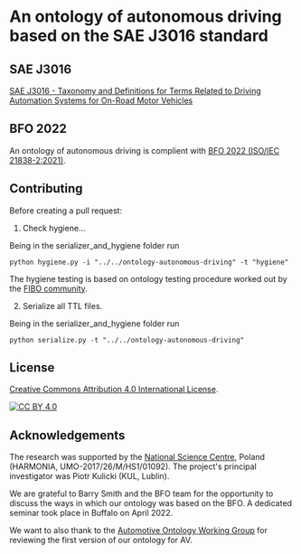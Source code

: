 # An ontology of autonomous driving based on the SAE J3016 standard

## SAE J3016
[SAE J3016 - Taxonomy and Definitions for Terms Related to Driving Automation Systems for On-Road Motor Vehicles](https://www.sae.org/standards/content/j3016_202104/)

## BFO 2022

An ontology of autonomous driving is complient with [BFO 2022 (ISO/IEC 21838-2:2021)](https://basic-formal-ontology.org/bfo-2020.html).

## Contributing 
Before creating a pull request:

1. Check hygiene...

Being in the serializer_and_hygiene folder run

```
python hygiene.py -i "../../ontology-autonomous-driving" -t "hygiene"
```

The hygiene testing is based on ontology testing procedure worked out by the [FIBO community](https://github.com/edmcouncil/fibo).

2. Serialize all TTL files. 

Being in the serializer_and_hygiene folder run

```
python serialize.py -t "../../ontology-autonomous-driving"
```

## License

[Creative Commons Attribution 4.0 International License][cc-by].

[![CC BY 4.0][cc-by-shield]][cc-by]

[cc-by]: https://creativecommons.org/licenses/by-nc-nd/4.0/
[cc-by-image]: https://i.creativecommons.org/l/by-nc-nd/4.0/88x31.png
[cc-by-shield]: https://img.shields.io/badge/License-CC%20BY%20NC%20ND%204.0-lightgrey.svg

## Acknowledgements

The research was supported by the [National Science Centre](https://www.ncn.gov.pl/en), Poland (HARMONIA, UMO-2017/26/M/HS1/01092). The project's principal investigator was Piotr Kulicki (KUL, Lublin).

We are grateful to Barry Smith and the BFO team for the opportunity to discuss the ways in which our ontology was based on the BFO. A dedicated seminar took place in Buffalo on April 2022.

We want to also thank to the [Automotive Ontology Working Group](https://www.w3.org/community/gao/) for reviewing the first version of our ontology for AV. 
